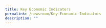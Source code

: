```yaml
---
title: Key Economic Indicators
permalink: /newsroom/Key-Economic-Indicators
description: ""
---
```


